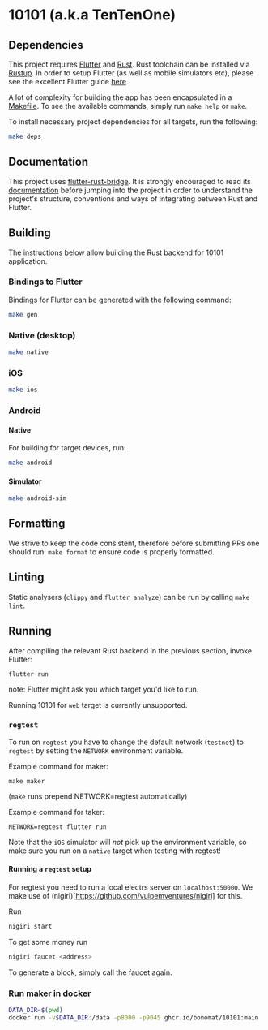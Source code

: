 # 10101 (a.k.a TenTenOne)

## Dependencies

This project requires [Flutter](https://flutter.dev) and [Rust](https://www.rust-lang.org).
Rust toolchain can be installed via [Rustup](https://rustup.rs/).
In order to setup Flutter (as well as mobile simulators etc), please see the excellent Flutter guide [here](https://docs.flutter.dev/get-started/install)

A lot of complexity for building the app has been encapsulated in a [Makefile](./Makefile).
To see the available commands, simply run `make help` or `make`.

To install necessary project dependencies for all targets, run the following:

```sh
make deps
```

## Documentation

This project uses [flutter-rust-bridge](https://github.com/fzyzcjy/flutter_rust_bridge).
It is strongly encouraged to read its [documentation](https://cjycode.com/flutter_rust_bridge/index.html) before jumping into the project in order to understand the project's structure, conventions and ways of integrating between Rust and Flutter.

## Building

The instructions below allow building the Rust backend for 10101 application.

### Bindings to Flutter

Bindings for Flutter can be generated with the following command:

```sh
make gen
```

### Native (desktop)

```sh
make native
```

### iOS

```sh
make ios
```

### Android

#### Native

For building for target devices, run:

```sh
make android
```

#### Simulator

```sh
make android-sim
```

## Formatting

We strive to keep the code consistent, therefore before submitting PRs one should run: `make format` to ensure code is properly formatted.

## Linting

Static analysers (`clippy` and `flutter analyze`) can be run by calling `make lint`.

## Running

After compiling the relevant Rust backend in the previous section, invoke Flutter:

```sh
flutter run
```

note: Flutter might ask you which target you'd like to run.

Running 10101 for `web` target is currently unsupported.

### `regtest`

To run on `regtest` you have to change the default network (`testnet`) to `regtest` by setting the `NETWORK` environment variable.

Example command for maker:

`make maker`

(`make` runs prepend NETWORK=regtest automatically)

Example command for taker:

`NETWORK=regtest flutter run`

Note that the `iOS` simulator will _not_ pick up the environment variable, so make sure you run on a `native` target when testing with regtest!

#### Running a `regtest` setup

For regtest you need to run a local electrs server on `localhost:50000`.
We make use of (nigiri)[https://github.com/vulpemventures/nigiri] for this.

Run

```bash
nigiri start
```

To get some money run

```bash
nigiri faucet <address>
```

To generate a block, simply call the faucet again.

### Run maker in docker

```bash
DATA_DIR=$(pwd)
docker run -v$DATA_DIR:/data -p8000 -p9045 ghcr.io/bonomat/10101:main
```
